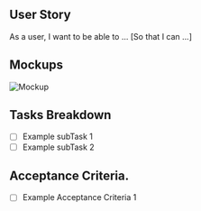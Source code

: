 ## User Story
As a user, I want to be able to ... [So that I can ...]

## Mockups
![Mockup](https://www.webpagefx.com/blog/images/assets/cdn.sixrevisions.com/0486-01-mockup-fidelity-progression.png)

## Tasks Breakdown
- [ ] Example subTask 1
- [ ] Example subTask 2

## Acceptance Criteria.
- [ ] Example Acceptance Criteria 1


